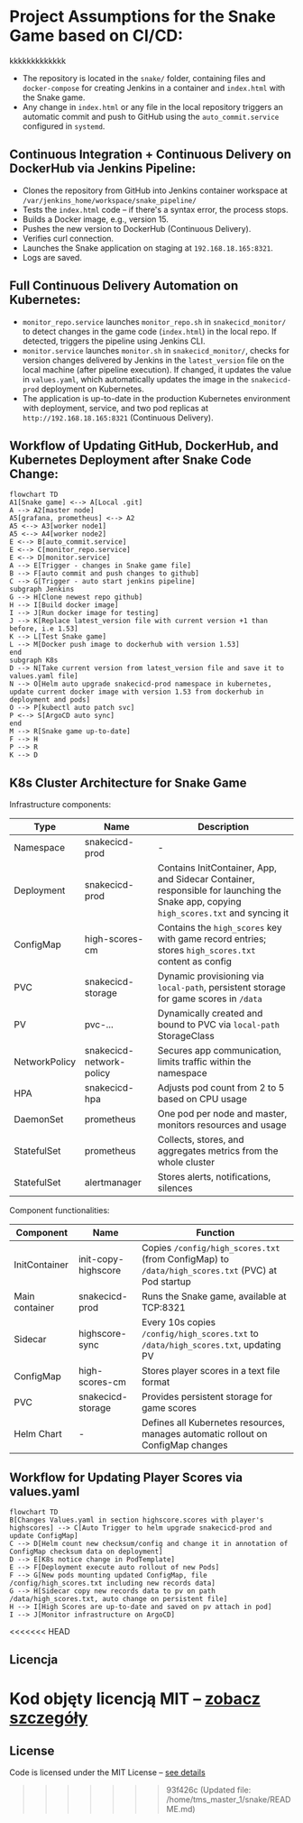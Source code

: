 # Project Assumptions for the Snake Game based on CI/CD:
kkkkkkkkkkkkk
- The repository is located in the `snake/` folder, containing files and `docker-compose` for creating Jenkins in a container and `index.html` with the Snake game.
- Any change in `index.html` or any file in the local repository triggers an automatic commit and push to GitHub using the `auto_commit.service` configured in `systemd`.

## Continuous Integration + Continuous Delivery on DockerHub via Jenkins Pipeline:

- Clones the repository from GitHub into Jenkins container workspace at `/var/jenkins_home/workspace/snake_pipeline/`
- Tests the `index.html` code – if there's a syntax error, the process stops.
- Builds a Docker image, e.g., version 15.
- Pushes the new version to DockerHub (Continuous Delivery).
- Verifies curl connection.
- Launches the Snake application on staging at `192.168.18.165:8321`.
- Logs are saved.

## Full Continuous Delivery Automation on Kubernetes:

- `monitor_repo.service` launches `monitor_repo.sh` in `snakecicd_monitor/` to detect changes in the game code (`index.html`) in the local repo. If detected, triggers the pipeline using Jenkins CLI.
- `monitor.service` launches `monitor.sh` in `snakecicd_monitor/`, checks for version changes delivered by Jenkins in the `latest_version` file on the local machine (after pipeline execution). If changed, it updates the value in `values.yaml`, which automatically updates the image in the `snakecicd-prod` deployment on Kubernetes.
- The application is up-to-date in the production Kubernetes environment with deployment, service, and two pod replicas at `http://192.168.18.165:8321` (Continuous Delivery).

## Workflow of Updating GitHub, DockerHub, and Kubernetes Deployment after Snake Code Change:

```mermaid
flowchart TD
A1[Snake game] <--> A[Local .git]
A --> A2[master node]
A5[grafana, prometheus] <--> A2
A5 <--> A3[worker node1]
A5 <--> A4[worker node2]
E <--> B[auto_commit.service]
E <--> C[monitor_repo.service]
E <--> D[monitor.service]
A --> E[Trigger - changes in Snake game file]
B --> F[auto commit and push changes to github]
C --> G[Trigger - auto start jenkins pipeline]
subgraph Jenkins
G --> H[Clone newest repo github]
H --> I[Build docker image]
I --> J[Run docker image for testing]
J --> K[Replace latest_version file with current version +1 than before, i.e 1.53]
K --> L[Test Snake game]
L --> M[Docker push image to dockerhub with version 1.53]
end
subgraph K8s
D --> N[Take current version from latest_version file and save it to values.yaml file]
N --> O[Helm auto upgrade snakecicd-prod namespace in kubernetes, update current docker image with version 1.53 from dockerhub in deployment and pods]
O --> P[kubectl auto patch svc]
P <--> S[ArgoCD auto sync]
end
M --> R[Snake game up-to-date]
F --> H
P --> R
K --> D
```

## K8s Cluster Architecture for Snake Game ##

Infrastructure components:

| Type | Name | Description |
|------|------|-------------|
| Namespace | snakecicd-prod | - |
| Deployment | snakecicd-prod | Contains InitContainer, App, and Sidecar Container, responsible for launching the Snake app, copying `high_scores.txt` and syncing it |
| ConfigMap | high-scores-cm | Contains the `high_scores` key with game record entries; stores `high_scores.txt` content as config |
| PVC | snakecicd-storage | Dynamic provisioning via `local-path`, persistent storage for game scores in `/data` |
| PV | pvc-... | Dynamically created and bound to PVC via `local-path` StorageClass |
| NetworkPolicy | snakecicd-network-policy | Secures app communication, limits traffic within the namespace |
| HPA | snakecicd-hpa | Adjusts pod count from 2 to 5 based on CPU usage |
| DaemonSet | prometheus | One pod per node and master, monitors resources and usage |
| StatefulSet | prometheus | Collects, stores, and aggregates metrics from the whole cluster |
| StatefulSet | alertmanager | Stores alerts, notifications, silences |

Component functionalities:

| Component | Name | Function |
|-----------|------|----------|
| InitContainer | init-copy-highscore | Copies `/config/high_scores.txt` (from ConfigMap) to `/data/high_scores.txt` (PVC) at Pod startup |
| Main container | snakecicd-prod | Runs the Snake game, available at TCP:8321 |
| Sidecar | highscore-sync | Every 10s copies `/config/high_scores.txt` to `/data/high_scores.txt`, updating PV |
| ConfigMap | high-scores-cm | Stores player scores in a text file format |
| PVC | snakecicd-storage | Provides persistent storage for game scores |
| Helm Chart | - | Defines all Kubernetes resources, manages automatic rollout on ConfigMap changes |

## Workflow for Updating Player Scores via values.yaml ##

```mermaid
flowchart TD
B[Changes Values.yaml in section highscore.scores with player's highscores] --> C[Auto Trigger to helm upgrade snakecicd-prod and update ConfigMap]
C --> D[Helm count new checksum/config and change it in annotation of ConfigMap checksum data on deployment]
D --> E[K8s notice change in PodTemplate]
E --> F[Deployment execute auto rollout of new Pods]
F --> G[New pods mounting updated ConfigMap, file /config/high_scores.txt including new records data]
G --> H[Sidecar copy new records data to pv on path /data/high_scores.txt, auto change on persistent file]
H --> I[High Scores are up-to-date and saved on pv attach in pod]
I --> J[Monitor infrastructure on ArgoCD]
```
<<<<<<< HEAD
## Licencja
Kod objęty licencją MIT – [zobacz szczegóły](./LICENSE)
=======

## License
Code is licensed under the MIT License – [see details](./LICENSE)
>>>>>>> 93f426c (Updated file: /home/tms_master_1/snake/README.md)
